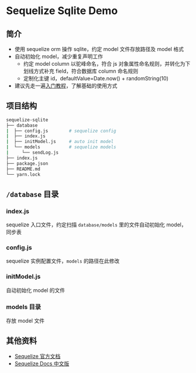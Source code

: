 # Sequelize Sqlite Demo

## 简介

- 使用 sequelize orm 操作 sqlite，约定 model 文件存放路径及 model 格式
- 自动初始化 model，减少重复声明工作
  - 约定 model column 以驼峰命名，符合 js 对象属性命名规则，并转化为下划线方式补充 field，符合数据库 column 命名规则
  - 定制化主键 id，defaultValue=Date.now() + randomString(10)
- 建议先走一遍[入门教程](https://demopark.github.io/sequelize-docs-Zh-CN/core-concepts/getting-started.html)，了解基础的使用方式

## 项目结构

```bash
sequelize-sqlite
├── database
|  ├── config.js        # sequelize config
|  ├── index.js
|  ├── initModel.js     # auto init model
|  └── models           # sequelize models
|     └── sendLog.js
├── index.js
├── package.json
├── README.md
└── yarn.lock

```

## `/database` 目录

### index.js

sequelize 入口文件，约定扫描 `database/models` 里的文件自动初始化 model，同步表

### config.js

sequelize 实例配置文件，`models` 的路径在此修改

### initModel.js

自动初始化 model 的文件

### models 目录

存放 model 文件

## 其他资料

- [Sequelize 官方文档](https://sequelize.org/master/class/lib/model.js~Model.html)
- [Sequelize Docs 中文版](https://demopark.github.io/sequelize-docs-Zh-CN/)
